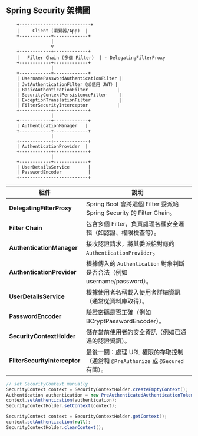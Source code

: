 

## Spring Security 架構圖

        +---------------------------+
        |     Client (瀏覽器/App)  |
        +------------+-------------+
                     |
                     v
        +------------+-------------+
        |   Filter Chain (多個 Filter)  | ← DelegatingFilterProxy
        +------------+-------------+
                     |
        +------------+-------------+
        | UsernamePasswordAuthenticationFilter |
        | JwtAuthenticationFilter（如使用 JWT）|
        | BasicAuthenticationFilter           |
        | SecurityContextPersistenceFilter     |
        | ExceptionTranslationFilter           |
        | FilterSecurityInterceptor           |
        +------------+-------------+
                     |
        +------------+-------------+
        | AuthenticationManager   |
        +------------+-------------+
                     |
        +------------+-------------+
        | AuthenticationProvider  |
        +------------+-------------+
                     |
        +------------+-------------+
        | UserDetailsService       |
        | PasswordEncoder          |
        +--------------------------+


| 組件                            | 說明                                                          |
| ----------------------------- | ----------------------------------------------------------- |
| **DelegatingFilterProxy**     | Spring Boot 會將這個 Filter 委派給 Spring Security 的 Filter Chain。 |
| **Filter Chain**              | 包含多個 Filter，負責處理各種安全邏輯（如認證、權限檢查等）。                          |
| **AuthenticationManager**     | 接收認證請求，將其委派給對應的 `AuthenticationProvider`。                   |
| **AuthenticationProvider**    | 根據傳入的 `Authentication` 對象判斷是否合法（例如 username/password）。      |
| **UserDetailsService**        | 根據使用者名稱載入使用者詳細資訊（通常從資料庫取得）。                                 |
| **PasswordEncoder**           | 驗證密碼是否正確（例如 BCryptPasswordEncoder）。                         |
| **SecurityContextHolder**     | 儲存當前使用者的安全資訊（例如已通過的認證資訊）。                                   |
| **FilterSecurityInterceptor** | 最後一關：處理 URL 權限的存取控制（通常和 `@PreAuthorize` 或 `@Secured` 有關）。   |


```java
// set SecurityContext manually
SecurityContext context = SecurityContextHolder.createEmptyContext();
Authentication authentication = new PreAuthenticatedAuthenticationToken(memberInfo.getId().getMemberId(), null, Collections.emptyList());
context.setAuthentication(authentication);
SecurityContextHolder.setContext(context);
```

```java
SecurityContext context = SecurityContextHolder.getContext();
context.setAuthentication(null);
SecurityContextHolder.clearContext();
```
